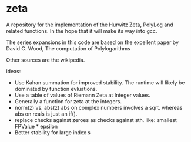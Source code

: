 zeta
====

A repository for the implementation of the Hurwitz Zeta, PolyLog and related functions.
In the hope that it will make its way into gcc.

The series expansions in this code are based on the excellent paper by 
David C. Wood,
The computation of Polylogarithms

Other sources are the wikipedia.

ideas:
- Use Kahan summation for improved stability. The runtime will likely be dominated by function evluations.
- Use a table of values of Riemann Zeta at Integer values.
- Generally a function for zeta at the integers.
- norm(z) vs. abs(z) abs on complex numbers involves a sqrt. whereas abs on reals is just an if().
- replace checks against zeroes as checks against sth. like: smallest FPValue * epsilon
- Better stability for large index s